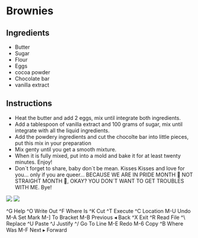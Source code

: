 # Brownies
## Ingredients
* Butter
* Sugar
* Flour
* Eggs
* cocoa powder
* Chocolate bar
* vanilla extract
## Instructions
* Heat the butter and add 2 eggs, mix until integrate both ingredients.
* Add a tablespoon of vanilla extract and 100 grams of sugar, mix until integrate with all the liquid ingredients. 
* Add the powdery ingredients and cut the chocolte bar into little pieces, put this mix in your preparation 
* Mix genty until you get a smooth mixture. 
* When it is fully mixed, put into a mold and bake it for at least twenty minutes. Enjoy!
* Don´t forget to share, baby don´t be mean. Kisses Kisses and love for you... only if you are queer... BECAUSE WE ARE IN PRIDE MONTH :rainbow: NOT STRAIGHT MONTH :triumph:, OKAY? YOU DON´T WANT TO GET TROUBLES WITH ME. Bye!

![ ](https://media1.tenor.com/m/hVm1Lg6MUtgAAAAd/mil-besos-barbie.gif)
![ ](https://bakingamoment.com/wp-content/uploads/2016/10/IMG_8205-brownie-recipe.jpg)

































^G Help          ^O Write Out     ^F Where Is      ^K Cut           ^T Execute       ^C Location      M-U Undo         M-A Set Mark     M-] To Bracket   M-B Previous     ◂ Back
^X Exit          ^R Read File     ^\ Replace       ^U Paste         ^J Justify       ^/ Go To Line    M-E Redo         M-6 Copy         ^B Where Was     M-F Next         ▸ Forward

